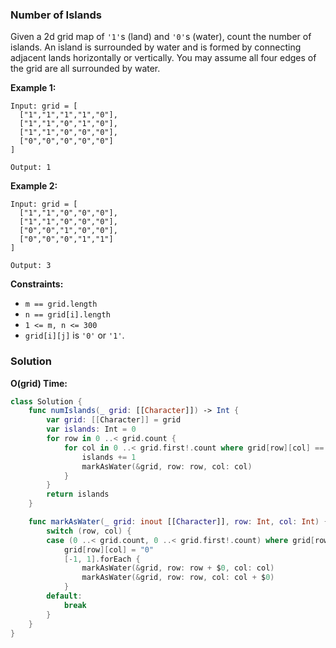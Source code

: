 
### Number of Islands

Given a 2d grid map of `'1'`s (land) and `'0'`s (water), count the number of islands. An island is surrounded by water and is formed by connecting adjacent lands horizontally or vertically. You may assume all four edges of the grid are all surrounded by water.

__Example 1:__
```
Input: grid = [
  ["1","1","1","1","0"],
  ["1","1","0","1","0"],
  ["1","1","0","0","0"],
  ["0","0","0","0","0"]
]

Output: 1
```
__Example 2:__
```
Input: grid = [
  ["1","1","0","0","0"],
  ["1","1","0","0","0"],
  ["0","0","1","0","0"],
  ["0","0","0","1","1"]
]

Output: 3
```

__Constraints:__
* `m == grid.length`
* `n == grid[i].length`
* `1 <= m, n <= 300`
* `grid[i][j]` is `'0'` or `'1'`.


### Solution
__O(grid) Time:__
```Swift
class Solution {
    func numIslands(_ grid: [[Character]]) -> Int {
        var grid: [[Character]] = grid
        var islands: Int = 0
        for row in 0 ..< grid.count {
            for col in 0 ..< grid.first!.count where grid[row][col] == "1" {
                islands += 1
                markAsWater(&grid, row: row, col: col)
            }
        }
        return islands
    }

    func markAsWater(_ grid: inout [[Character]], row: Int, col: Int) {
        switch (row, col) {
        case (0 ..< grid.count, 0 ..< grid.first!.count) where grid[row][col] == "1":
            grid[row][col] = "0"
            [-1, 1].forEach {
                markAsWater(&grid, row: row + $0, col: col)
                markAsWater(&grid, row: row, col: col + $0)
            }
        default:
            break
        }
    }
}
```